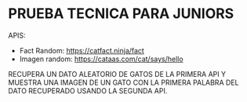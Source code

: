 # PRUEBA TECNICA PARA JUNIORS

APIS:

- Fact Random: https://catfact.ninja/fact
- Imagen random: https://cataas.com/cat/says/hello

RECUPERA UN DATO ALEATORIO DE GATOS DE LA PRIMERA API Y MUESTRA UNA IMAGEN DE UN GATO CON LA PRIMERA PALABRA DEL DATO RECUPERADO USANDO LA SEGUNDA API.